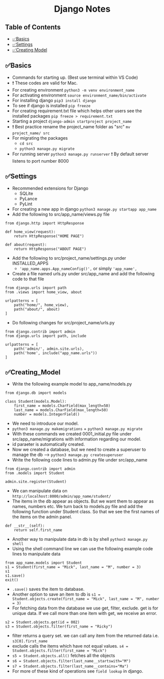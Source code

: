 <h1 align="center">Django Notes</h1>  


## Table of Contents

- [✅Basics](#✅Basics)
- [✅Settings](#✅Settings)
- [✅Creating Model](#Creating-Model)

## ✅Basics

- Commands for starting up. (Best use terminal within VS Code)
- ❗️ These codes are valid for Mac.
- For creating environment  `python3 -m venv environment_name`
- For activating environment  `source environment_name/bin/activate`
- For installing django  `pip3 install django`
- To see if django is installed `pip freeze`
- For creating requirement.txt file which helps other users see the installed packages `pip freeze > requirement.txt`
- Starting a project `django-admin startproject project_name`
- ❗️ Best practice rename the project_name folder as "src" `mv project_name/ src`
- For migrating the packages 
  * `cd src`
  * `python3 manage.py migrate`
- For running server `python3 manage.py runserver` ❗️ By default server listens to port number 8000

## ✅Settings
- Recommended extensions for Django
  * SQLite
  * PyLance
  * PyLint
- For creating a new app in django `python3 manage.py startapp app_name`
- Add the following to src/app_name/views.py file
```
from django.http import HttpResponse

def home_view(request):
    return HttpResponse("HOME PAGE")

def about(request):
    return HttpResponse("ABOUT PAGE")
```
- Add the following to src/project_name/settings.py under INSTALLED_APPS 
  * `'app_name.apps.App_nameConfig()',` or simply `'app_name',` 
- Create a file named urls.py under src/app_name and add the following code to that file
```
from django.urls import path
from .views import home_view, about

urlpatterns = [
    path("home/", home_view),
    path("about/", about)
]
```
- Do following changes for src/project_name/urls.py
```
from django.contrib import admin
from django.urls import path, include

urlpatterns = [
    path('admin/', admin.site.urls),
    path('home', include("app_name.urls"))
]
```
## ✅Creating_Model
- Write the following example model to app_name/models.py
```
from django.db import models

class Student(models.Model):
    first_name = models.CharField(max_length=50)
    last_name = models.CharField(max_length=50)
    number = models.IntegerField()
```
- We need to introduce our model.
- `python3 manage.py makemigrations` + `python3 manage.py migrate`
- With these commands we created 0001_initial.py file under src/app_name/migrations with information regarding our model. 
- id paraeter is automatically created.
- Now we created a database, but we need to create a superuser to manage the db --> `python3 manage.py createsuperuser`
- Write the following code lines to admin.py file under src/app_name
```
from django.contrib import admin
from .models import Student

admin.site.register(Student)
```
- We can manipulate data on `http://localhost:8000/admin/app_name/student/`
- The items in the db appear as objects. But we want them to appear as names, numbers etc. We turn back to models.py file and add the following function under Student class. So that we see the first names of the items on the admin panel.
```
def __str__(self):
    return self.first_name
```
- Another way to manipulate data in db is by shell `python3 manage.py shell` 
- Using the shell command line we can use the following example code lines to manipulate data
```
from app_name.models import Student
s1 = Student(first_name = "Mick", last_name = "M", number = 3)
s1
s1.save() 
exit()
```
- `.save()` saves the item to database.
- Another option to save an item to db is `s1 = Student.objects.create(first_name = "Mick", last_name = "M", number = 3)`
- For fetching data from the database we use get, filter, exclude. get is for unique data. If we call more than one item with get, we receive an error.
```
s2 = Student.objects.get(id = 002)
s3 = Student.objects.filter(first_name = "Ricky")
```
- filter returns a query set. we can call any item from the returned data i.e. `s3[0].first_name`
- exclude calls the items which have not equal values. `s4 = Student.objects.filter(first_name = "Mick")`
- `s5 = Student.objects.all()` fetches all the objects
- `s6 = Student.objects.filter(last_name__startswith="M")`
- `s7 = Student.objects.filter(last_name__contains="Ma")`
- For more of these kind of operations see `field lookup` in django.
